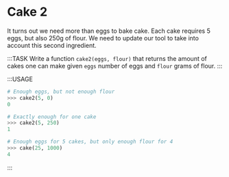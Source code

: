 # Cake 2

It turns out we need more than eggs to bake cake.
Each cake requires 5 eggs, but also 250g of flour.
We need to update our tool to take into account this second ingredient.

:::TASK
Write a function `cake2(eggs, flour)` that returns the amount of cakes one can make given `eggs` number of eggs and `flour` grams of flour.
:::

:::USAGE

```python
# Enough eggs, but not enough flour
>>> cake2(5, 0)
0

# Exactly enough for one cake
>>> cake2(5, 250)
1

# Enough eggs for 5 cakes, but only enough flour for 4
>>> cake(25, 1000)
4
```

:::
